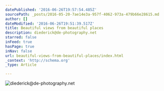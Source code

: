 ```yaml
---
datePublished: '2016-06-26T19:57:54.485Z'
sourcePath: _posts/2016-05-20-7ae14e3a-957f-4062-973a-479b66e28615.md
author: []
dateModified: '2016-06-26T19:51:39.517Z'
title: Beautiful views from beautiful places
description: diederick@de-photography.net
starred: false
inFeed: true
hasPage: true
inNav: false
url: beautiful-views-from-beautiful-places/index.html
_context: 'http://schema.org'
_type: Article

---
```

![diederick@de-photography.net](https://s3-us-west-2.amazonaws.com/the-grid-img/p/8882aa5af4734568e547310706c6ed63ea42b3fb.jpg)